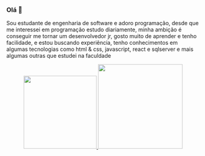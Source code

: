 ### Olá 👋
Sou estudante de engenharia de software e adoro programação, desde que me interessei em programação estudo diariamente, minha ambição é conseguir me tornar um desenvolvedor jr, gosto muito de aprender e tenho facilidade, e estou buscando experiência, tenho conhecimentos em algumas tecnologias como html & css, javascript, react e sqlserver e mais algumas outras que estudei na faculdade

<div align="center">
  <a href="https://github.com/GustavoPucienik">
  <img height="190em" src="https://github-readme-stats.vercel.app/api?username=GustavoPucienik&show_icons=true&theme=dark"/>
  <img height="220em" src="https://github-readme-stats.vercel.app/api/top-langs/?username=GustavoPucienik&show_icons=true&theme=dark"/>
</div>
